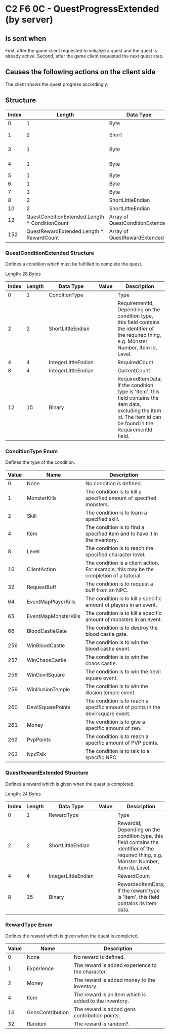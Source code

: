# C2 F6 0C - QuestProgressExtended (by server)

## Is sent when

First, after the game client requested to initialize a quest and the quest is already active. Second, after the game client requested the next quest step.

## Causes the following actions on the client side

The client shows the quest progress accordingly.

## Structure

| Index | Length | Data Type | Value | Description |
|-------|--------|-----------|-------|-------------|
| 0 | 1 |   Byte   | 0xC2  | [Packet type](PacketTypes.md) |
| 1 | 2 |    Short   |   272   | Packet header - length of the packet |
| 3 | 1 |    Byte   | 0xF6  | Packet header - packet type identifier |
| 4 | 1 |    Byte   | 0x0C  | Packet header - sub packet type identifier |
| 5 | 1 | Byte |  | ConditionCount |
| 6 | 1 | Byte |  | RewardCount |
| 7 | 1 | Byte |  | RandomRewardCount |
| 8 | 2 | ShortLittleEndian |  | QuestNumber |
| 10 | 2 | ShortLittleEndian |  | QuestGroup |
| 12 | QuestConditionExtended.Length * ConditionCount | Array of QuestConditionExtended |  | Conditions |
| 152 | QuestRewardExtended.Length * RewardCount | Array of QuestRewardExtended |  | Rewards |

### QuestConditionExtended Structure

Defines a condition which must be fulfilled to complete the quest.

Length: 28 Bytes

| Index | Length | Data Type | Value | Description |
|-------|--------|-----------|-------|-------------|
| 0 | 1 | ConditionType |  | Type |
| 2 | 2 | ShortLittleEndian |  | RequirementId; Depending on the condition type, this field contains the identifier of the required thing, e.g. Monster Number, Item Id, Level. |
| 4 | 4 | IntegerLittleEndian |  | RequiredCount |
| 8 | 4 | IntegerLittleEndian |  | CurrentCount |
| 12 | 15 | Binary |  | RequiredItemData; If the condition type is 'Item', this field contains the item data, excluding the item id. The item id can be found in the RequirementId field. |

### ConditionType Enum

Defines the type of the condition.

| Value | Name | Description |
|-------|------|-------------|
| 0 | None | No condition is defined. |
| 1 | MonsterKills | The condition is to kill a specified amount of specified monsters. |
| 2 | Skill | The condition is to learn a specified skill. |
| 4 | Item | The condition is to find a specified item and to have it in the inventory. |
| 8 | Level | The condition is to reach the specified character level. |
| 16 | ClientAction | The condition is a client action. For example, this may be the completion of a tutorial. |
| 32 | RequestBuff | The condition is to request a buff from an NPC. |
| 64 | EventMapPlayerKills | The condition is to kill a specific amount of players in an event. |
| 65 | EventMapMonsterKills | The condition is to kill a specific amount of monsters in an event. |
| 66 | BloodCastleGate | The condition is to destroy the blood castle gate. |
| 256 | WinBloodCastle | The condition is to win the blood castle event. |
| 257 | WinChaosCastle | The condition is to win the chaos castle. |
| 258 | WinDevilSquare | The condition is to win the devil square event. |
| 259 | WinIllusionTemple | The condition is to win the illusion temple event. |
| 260 | DevilSquarePoints | The condition is to reach a specific amount of points in the devil square event. |
| 261 | Money | The condition is to give a specific amount of zen. |
| 262 | PvpPoints | The condition is to reach a specific amount of PVP points. |
| 263 | NpcTalk | The condition is to talk to a specific NPC. |

### QuestRewardExtended Structure

Defines a reward which is given when the quest is completed.

Length: 24 Bytes

| Index | Length | Data Type | Value | Description |
|-------|--------|-----------|-------|-------------|
| 0 | 1 | RewardType |  | Type |
| 2 | 2 | ShortLittleEndian |  | RewardId; Depending on the condition type, this field contains the identifier of the required thing, e.g. Monster Number, Item Id, Level. |
| 4 | 4 | IntegerLittleEndian |  | RewardCount |
| 8 | 15 | Binary |  | RewardedItemData; If the reward type is 'Item', this field contains its item data. |

### RewardType Enum

Defines the reward which is given when the quest is completed.

| Value | Name | Description |
|-------|------|-------------|
| 0 | None | No reward is defined. |
| 1 | Experience | The reward is added experience to the character. |
| 2 | Money | The reward is added money to the inventory. |
| 4 | Item | The reward is an item which is added to the inventory. |
| 16 | GensContribution | The reward is added gens contribution points. |
| 32 | Random | The reward is random?. |